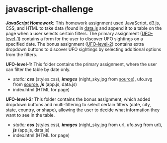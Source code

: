 # javascript-challenge
***JavaScript Homework:*** This homework assignment used JavaScript, d3.js, CSS, and HTML to take data (found in [data.js](UFO-level-1/static/js) and append it to a table on the page when a user selects certain filters. The primary assignment ([UFO-level-1](UFO-level-1)) contains a form for the user to discover UFO sightings on a specified date. The bonus assignment ([UFO-level-2](UFO-level-2)) contains extra dropdown buttons to discover UFO sightings by selecting additional options from the filters.

**UFO-level-1:** This folder contains the primary assignment, where the user can filter the table by date only.
- *static:* ***css*** (styles.css), ***images*** (night_sky.jpg from [source](https://unsplash.com/photos/73osnYZ133o)), ufo.svg from [source](https://www.flaticon.com/authors/good-ware), ***js*** (app.js, data.js)
- index.html (HTML for page)

**UFO-level-2:** This folder contains the bonus assignment, which added dropdown buttons and multi-filtering to select certain filters (date, city, state, country, or shape), allowing the user to decide what information they want to see in the table.
- *static:* ***css*** (styles.css), ***images*** (night_sky.jpg from url, ufo.svg from url), ***js*** (app.js, data.js)
- index.html (HTML for page)
